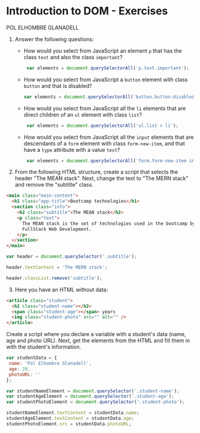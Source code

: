 # Introduction to DOM - Exercises

POL ELHOMBRE GLANADELL

1. Answer the following questions:

   - How would you select from JavaScript an element `p` that has the class `text` and also the class `important`?

       ```javascript
        var elements = document.querySelectorAll('p.text.important');
       ```

   - How would you select from JavaScript a `button` element with class `button` and that is disabled?

        ```javascript
        var elements = document.querySelectorAll('button.button:disabled');
        ```

   - How would you select from JavaScript all the `li` elements that are direct children of an `ul` element with class `list`?

       ```javascript
        var elements = document.querySelectorAll('ul.list > li');
       ```

   - How would you select from JavaScript all the `input` elements that are descendants of a `form` element with class `form-new-item`, and that have a `type` attribute with a value `text`?

       ```javascript
        var elements = document.querySelectorAll('form.form-new-item input[type="text"]');
       ```

2. From the following HTML structure, create a script that selects the header "The MEAN stack". Next, change the text to "The MERN stack" and remove the "subtitle" class.

```html
<main class="main-content">
  <h1 class="app-title">Bootcamp technologies</h1>
  <section class="info">
    <h2 class="subtitle">The MEAN stack</h2>
    <p class="text">
      The MEAN stack is the set of technologies used in the bootcamp by
      FullStack Web Development.
    </p>
  </section>
</main>
```
```javascript
var header = document.querySelector('.subtitle');

header.textContent = 'The MERN stack';

header.classList.remove('subtitle');
```

3. Here you have an HTML without data:

```html
<article class="student">
  <h2 class="student-name"></h2>
  <span class="student-age"></span> years
  <img class="student-photo" src="" alt="" />
</article>
```

Create a script where you declare a variable with a student's data
(name, age and photo URL). Next, get the elements from the HTML
and fill them in with the student's information.

```javascript
var studentData = {
 name: 'Pol Elhombre Glanadell',
 age: 20,
 photoURL: ''
};

var studentNameElement = document.querySelector('.student-name');
var studentAgeElement = document.querySelector('.student-age');
var studentPhotoElement = document.querySelector('.student-photo');

studentNameElement.textContent = studentData.name;
studentAgeElement.textContent = studentData.age;
studentPhotoElement.src = studentData.photoURL;
```